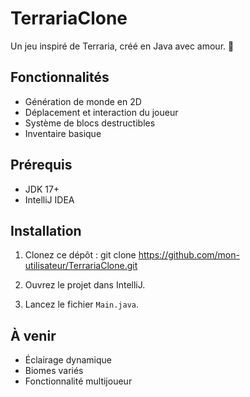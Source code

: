 # TerrariaClone
Un jeu inspiré de Terraria, créé en Java avec amour. 🚀

## Fonctionnalités
- Génération de monde en 2D
- Déplacement et interaction du joueur
- Système de blocs destructibles
- Inventaire basique

## Prérequis
- JDK 17+
- IntelliJ IDEA

## Installation
1. Clonez ce dépôt : git clone https://github.com/mon-utilisateur/TerrariaClone.git

2. Ouvrez le projet dans IntelliJ.
3. Lancez le fichier `Main.java`.

## À venir
- Éclairage dynamique
- Biomes variés
- Fonctionnalité multijoueur
